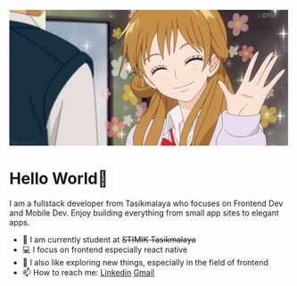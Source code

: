 ![About Me](https://github.com/harithya/harithya/raw/main/animesher.com_hello-gif-1499087%20(1).gif)
# Hello World👋
I am a fullstack developer from Tasikmalaya who focuses on Frontend Dev and Mobile Dev. Enjoy building everything from small app sites to elegant apps.

- 🏫 I am currently student at <strike>STIMIK Tasikmalaya</strike>
- 💻 I focus on frontend especially react native
- 👯 I also like exploring new things, especially in the field of frontend
- 📫 How to reach me: [Linkedin](https://www.linkedin.com/in/harithya-wisesa-2a260b1a3/) [Gmail](mailto:harithya77@gmail.com)
